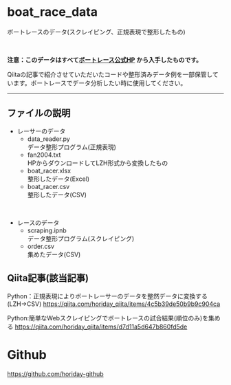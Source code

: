 # boat_race_data
ボートレースのデータ(スクレイピング、正規表現で整形したもの)

<br>

**注意：このデータはすべて[ボートレース公式HP](https://www.boatrace.jp/) から入手したものです。**  

Qiitaの記事で紹介させていただいたコードや整形済みデータ例を一部保管しています。ボートレースでデータ分析したい時に使用してください。

***

## ファイルの説明


* レーサーのデータ
  * data_reader.py <br> データ整形プログラム(正規表現)
  * fan2004.txt  <br>HPからダウンロードしてLZH形式から変換したもの
  * boat_racer.xlsx  <br>整形したデータ(Excel)
  * boat_racer.csv  <br>整形したデータ(CSV)


<br>


* レースのデータ
  * scraping.ipnb  <br>データ整形プログラム(スクレイピング)
  * order.csv  <br>集めたデータ(CSV)



## Qiita記事(該当記事)

Python：正規表現によりボートレーサーのデータを整然データに変換する(LZH→CSV)
https://qiita.com/horiday_qiita/items/4c5b39de50b9b9c904ca

Python:簡単なWebスクレイピングでボートレースの試合結果(順位のみ)を集める
https://qiita.com/horiday_qiita/items/d7d11a5d647b860fd5de


# Github
https://github.com/horiday-github

